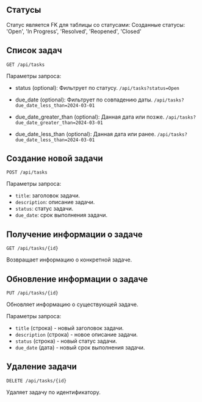 ## Статусы
Статус является FK для таблицы со статусами:
Созданные статусы: 'Open', 'In Progress', 'Resolved', 'Reopened', 'Closed'

## Список задач
`GET /api/tasks`

Параметры запроса: 

- status (optional): Фильтрует по статусу. `/api/tasks?status=Open` 

- due_date (optional): Фильтрует по совпадению даты. `/api/tasks?due_date_less_than=2024-03-01` 

- due_date_greater_than (optional): Данная дата или позже. `/api/tasks?due_date_greater_than=2024-03-01` 

- due_date_less_than (optional): Данная дата или ранее.  `/api/tasks?due_date_less_than=2024-03-01`


## Создание новой задачи
 `POST /api/tasks`


Параметры запроса:

- `title`: заголовок задачи.
- `description`: описание задачи.
- `status`: статус задачи.
- `due_date`: срок выполнения задачи.


## Получение информации о задаче

`GET /api/tasks/{id}`

Возвращает информацию о конкретной задаче.

## Обновление информации о задаче

`PUT /api/tasks/{id}`

Обновляет информацию о существующей задаче.

Параметры запроса:

- `title` (строка) - новый заголовок задачи.
- `description` (строка) - новое описание задачи.
- `status` (строка) - новый статус задачи.
- `due_date` (дата) - новый срок выполнения задачи.

## Удаление задачи

`DELETE /api/tasks/{id}`

Удаляет задачу по идентификатору.
